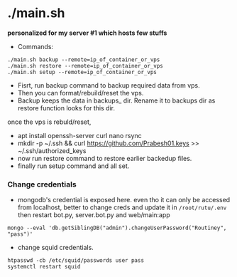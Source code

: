 # ./main.sh

__personalized for my server #1 which hosts few stuffs__

- Commands:
```
./main.sh backup --remote=ip_of_container_or_vps
./main.sh restore --remote=ip_of_container_or_vps
./main.sh setup --remote=ip_of_container_or_vps
```

- Fisrt, run backup command to backup required data from vps.
- Then you can format/rebuild/reset the vps.
- Backup keeps the data in backups_<date> dir. Rename it to backups dir as restore function looks for this dir.

once the vps is rebuld/reset,

- apt install openssh-server curl nano rsync
- mkdir -p ~/.ssh && curl https://github.com/Prabesh01.keys >> ~/.ssh/authorized_keys
- now run restore command to restore earlier backedup files.
- finally run setup command and all set.

### Change credentials

- mongodb's credential is exposed here. even tho it can only be accessed from localhost, better to change creds and update it in `/root/rutu/.env` then restart bot.py, server.bot.py and web/main:app
```
mongo --eval 'db.getSiblingDB("admin").changeUserPassword("Routiney", "pass")'
```
- change squid credentials.
```
htpasswd -cb /etc/squid/passwords user pass
systemctl restart squid
```
